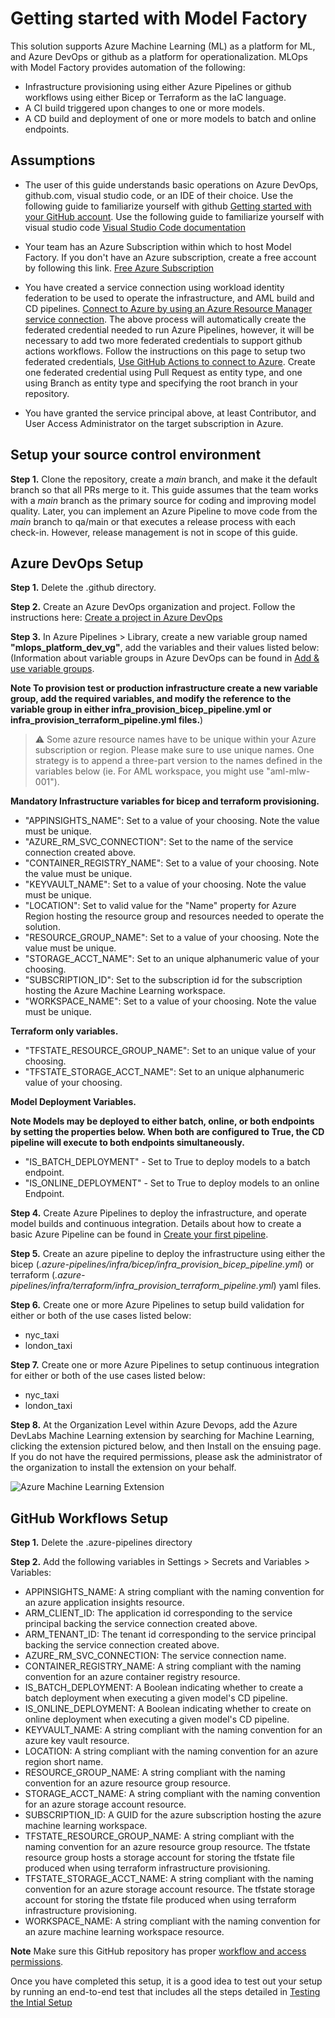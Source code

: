 # Getting started with Model Factory

This solution supports Azure Machine Learning (ML) as a platform for ML, and Azure DevOps or github as a platform for operationalization. MLOps with Model Factory provides automation of the following:

* Infrastructure provisioning using either Azure Pipelines or github workflows using either Bicep or Terraform as the IaC language.
* A CI build triggered upon changes to one or more models.
* A CD build and deployment of one or more models to batch and online endpoints.

## Assumptions

* The user of this guide understands basic operations on Azure DevOps, github.com, visual studio code, or an IDE of their choice. Use the following guide to familiarize yourself with github [Getting started with your GitHub account](https://docs.github.com/en/get-started/onboarding/getting-started-with-your-github-account). Use the following guide to familiarize yourself with visual studio code [Visual Studio Code documentation](https://code.visualstudio.com/docs)

* Your team has an Azure Subscription within which to host Model Factory. If you don't have an Azure subscription, create a free account  by following this link. [Free Azure Subscription](https://azure.microsoft.com/en-us/free/search/?ef_id=_k_67e7bdd2a501151df8d8d83b02edc75b_k_&OCID=AIDcmm5edswduu_SEM__k_67e7bdd2a501151df8d8d83b02edc75b_k_&msclkid=67e7bdd2a501151df8d8d83b02edc75b)

* You have created a service connection using workload identity federation to be used to operate the infrastructure, and AML build and CD pipelines. [Connect to Azure by using an Azure Resource Manager service connection](https://learn.microsoft.com/en-us/azure/devops/pipelines/library/connect-to-azure?view=azure-devops). The above process will automatically create the federated credential needed to run Azure Pipelines, however, it will be necessary to add two more federated credentials to support github actions workflows.  Follow the instructions on this page to setup two federated credentials, [Use GitHub Actions to connect to Azure](https://learn.microsoft.com/en-us/azure/developer/github/connect-from-azure?tabs=azure-portal%2Cwindows#add-federated-credentials). Create one federated credential using Pull Request as entity type, and one using Branch as entity type and specifying the root branch in your repository.

* You have granted the service principal above, at least Contributor, and User Access Administrator on the target subscription in Azure.

## Setup your source control environment

**Step 1.** Clone the repository, create a *main* branch, and make it the default branch so that all PRs merge to it. This guide assumes that the team works with a *main* branch as the primary source for coding and improving model quality. Later, you can implement an Azure Pipeline to move code from the *main* branch to qa/main or that executes a release process with each check-in. However, release management is not in scope of this guide.

## Azure DevOps Setup

**Step 1.** Delete the .github directory.

**Step 2.** Create an Azure DevOps organization and project. Follow the instructions here: [Create a project in Azure DevOps](https://learn.microsoft.com/en-us/azure/devops/organizations/projects/create-project?view=azure-devops&tabs=browser)

**Step 3.** In Azure Pipelines > Library, create a new variable group named **"mlops_platform_dev_vg"**, add the variables and their values listed below: (Information about variable groups in Azure DevOps can be found in [Add & use variable groups](https://learn.microsoft.com/en-us/azure/devops/pipelines/library/variable-groups?view=azure-devops&tabs=classic).

**Note To provision test or production infrastructure create a new variable group, add the required variables, and modify the reference to the variable group in either infra_provision_bicep_pipeline.yml or infra_provision_terraform_pipeline.yml files.**)

> ⚠️ Some azure resource names have to be unique within your Azure subscription or region. Please make sure to use unique names.  One strategy is to append a three-part version to the names defined in the variables below (ie. For AML workspace, you might use "aml-mlw-001").

**Mandatory Infrastructure variables for bicep and terraform provisioning.**

* "APPINSIGHTS_NAME": Set to a value of your choosing.  Note the value must be unique.
* "AZURE_RM_SVC_CONNECTION":  Set to the name of the service connection created above.
* "CONTAINER_REGISTRY_NAME": Set to a value of your choosing.  Note the value must be unique.
* "KEYVAULT_NAME": Set to a value of your choosing.  Note the value must be unique.
* "LOCATION": Set to valid value for the "Name" property for Azure Region hosting the resource group and resources needed to operate the solution.
* "RESOURCE_GROUP_NAME": Set to a value of your choosing.  Note the value must be unique.
* "STORAGE_ACCT_NAME": Set to an unique alphanumeric value of your choosing.
* "SUBSCRIPTION_ID": Set to the subscription id for the subscription hosting the Azure Machine Learning workspace.
* "WORKSPACE_NAME": Set to a value of your choosing.  Note the value must be unique.

**Terraform only variables.**

* "TFSTATE_RESOURCE_GROUP_NAME": Set to an unique value of your choosing.
* "TFSTATE_STORAGE_ACCT_NAME": Set to an unique alphanumeric value of your choosing.

**Model Deployment Variables.**

**Note Models may be deployed to either batch, online, or both endpoints by setting the properties below. When both are configured to True, the CD pipeline will execute to both endpoints simultaneously.**

* "IS_BATCH_DEPLOYMENT" - Set to True to deploy models to a batch endpoint.
* "IS_ONLINE_DEPLOYMENT" - Set to True to deploy models to an online Endpoint.

**Step 4.** Create Azure Pipelines to deploy the infrastructure, and operate model builds and continuous integration.
Details about how to create a basic Azure Pipeline can be found in [Create your first pipeline](https://learn.microsoft.com/en-us/azure/devops/pipelines/create-first-pipeline?view=azure-devops&tabs).

**Step 5.** Create an azure pipeline to deploy the infrastructure using either the bicep (*.azure-pipelines/infra/bicep/infra_provision_bicep_pipeline.yml*) or terraform (*.azure-pipelines/infra/terraform/infra_provision_terraform_pipeline.yml*) yaml files.

**Step 6.** Create one or more Azure Pipelines to setup build validation for either or both of the use cases listed below:

* nyc_taxi
* london_taxi

**Step 7.** Create one or more Azure Pipelines to setup continuous integration for either or both of the use cases listed below:

* nyc_taxi
* london_taxi

**Step 8.** At the Organization Level within Azure Devops, add the Azure DevLabs Machine Learning extension by searching for Machine Learning, clicking the extension pictured below, and then Install on the ensuing page. If you do not have the required permissions, please ask the administrator of the organization to install the extension on your behalf.  

![Azure Machine Learning Extension](../media/machinelearningextension.png)

## GitHub Workflows Setup

**Step 1.** Delete the .azure-pipelines directory

**Step 2.** Add the following variables in Settings > Secrets and Variables > Variables:

* APPINSIGHTS_NAME: A string compliant with the naming convention for an azure application insights resource.
* ARM_CLIENT_ID: The application id corresponding to the service principal backing the service connection created above.
* ARM_TENANT_ID: The tenant id corresponding to the service principal backing the service connection created above.
* AZURE_RM_SVC_CONNECTION: The service connection name.
* CONTAINER_REGISTRY_NAME: A string compliant with the naming convention for an azure container registry resource.
* IS_BATCH_DEPLOYMENT: A Boolean indicating whether to create a batch deployment when executing a given model's CD pipeline.
* IS_ONLINE_DEPLOYMENT: A Boolean indicating whether to create on online deployment when executing a given model's CD pipeline.
* KEYVAULT_NAME: A string compliant with the naming convention for an azure key vault resource.
* LOCATION: A string compliant with the naming convention for an azure region short name.
* RESOURCE_GROUP_NAME: A string compliant with the naming convention for an azure resource group resource.
* STORAGE_ACCT_NAME: A string compliant with the naming convention for an azure storage account resource.
* SUBSCRIPTION_ID: A GUID for the azure subscription hosting the azure machine learning workspace.
* TFSTATE_RESOURCE_GROUP_NAME: A string compliant with the naming convention for an azure resource group resource. The tfstate resource group hosts a storage account for storing the tfstate file produced when using terraform infrastructure provisioning.
* TFSTATE_STORAGE_ACCT_NAME: A string compliant with the naming convention for an azure storage account resource. The tfstate storage account for storing the tfstate file produced when using terraform infrastructure provisioning.
* WORKSPACE_NAME: A string compliant with the naming convention for an azure machine learning workspace resource.

**Note** Make sure this GitHub repository has proper [workflow and access permissions](https://docs.github.com/en/repositories/managing-your-repositorys-settings-and-features/enabling-features-for-your-repository/managing-github-actions-settings-for-a-repository#about-github-actions-permissions-for-your-repository).

Once you have completed this setup, it is a good idea to test out your setup by running an end-to-end test that includes all the steps detailed in [Testing the Intial Setup](./TestInitialSetup.md)
